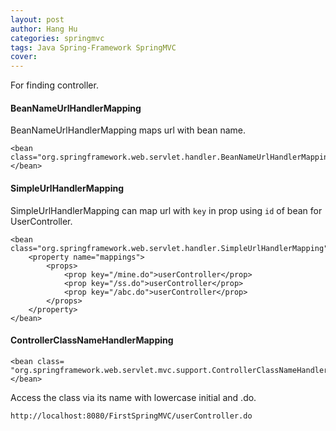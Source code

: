 ```yaml
---
layout: post
author: Hang Hu
categories: springmvc
tags: Java Spring-Framework SpringMVC 
cover: 
---
```


For finding controller.
#### BeanNameUrlHandlerMapping

BeanNameUrlHandlerMapping maps url with bean name.  

```
<bean class="org.springframework.web.servlet.handler.BeanNameUrlHandlerMapping"></bean>
```

#### SimpleUrlHandlerMapping

SimpleUrlHandlerMapping can map url with `key` in prop using `id` of bean for UserController.  

```
<bean class="org.springframework.web.servlet.handler.SimpleUrlHandlerMapping">
	<property name="mappings">
		<props>
			<prop key="/mine.do">userController</prop>
			<prop key="/ss.do">userController</prop>
			<prop key="/abc.do">userController</prop>
		</props>
	</property>
</bean>
```

#### ControllerClassNameHandlerMapping

```
<bean class=
"org.springframework.web.servlet.mvc.support.ControllerClassNameHandlerMapping"></bean>
```

Access the class via its name with lowercase initial and .do.  

```
http://localhost:8080/FirstSpringMVC/userController.do
```
